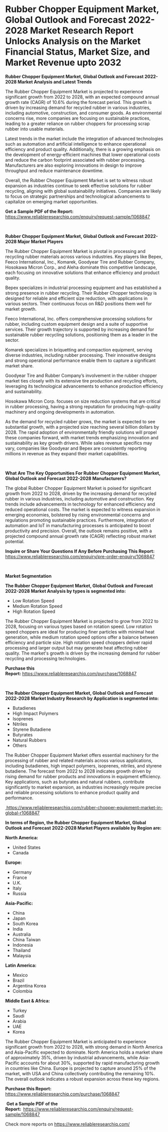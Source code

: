 <p><h1>Rubber Chopper Equipment Market, Global Outlook and Forecast 2022-2028 Market Research Report Unlocks Analysis on the Market Financial Status, Market Size, and Market Revenue upto 2032</h1></p><p><strong>Rubber Chopper Equipment Market, Global Outlook and Forecast 2022-2028 Market Analysis and Latest Trends</strong></p>
<p><p>The Rubber Chopper Equipment Market is projected to experience significant growth from 2022 to 2028, with an expected compound annual growth rate (CAGR) of 10.6% during the forecast period. This growth is driven by increasing demand for recycled rubber in various industries, including automotive, construction, and consumer goods. As environmental concerns rise, more companies are focusing on sustainable practices, leading to a greater reliance on rubber choppers for processing scrap rubber into usable materials.</p><p>Latest trends in the market include the integration of advanced technologies such as automation and artificial intelligence to enhance operational efficiency and product quality. Additionally, there is a growing emphasis on the development of energy-efficient machines that lower operational costs and reduce the carbon footprint associated with rubber processing. Manufacturers are also exploring innovations in design to improve throughput and reduce maintenance downtime.</p><p>Overall, the Rubber Chopper Equipment Market is set to witness robust expansion as industries continue to seek effective solutions for rubber recycling, aligning with global sustainability initiatives. Companies are likely to focus on strategic partnerships and technological advancements to capitalize on emerging market opportunities.</p></p>
<p><strong>Get a Sample PDF of the Report:&nbsp;</strong> <a href="https://www.reliableresearchiq.com/enquiry/request-sample/1068847?utm_campaign=3347&utm_medium=2&utm_source=Github&utm_content=ia&utm_term=21032025&utm_id=rubber-chopper-equipment-market-global-outlook-and-forecast-2022-2028">https://www.reliableresearchiq.com/enquiry/request-sample/1068847</a></p>
<p>&nbsp;</p>
<p><strong>Rubber Chopper Equipment Market, Global Outlook and Forecast 2022-2028 Major Market Players</strong></p>
<p><p>The Rubber Chopper Equipment Market is pivotal in processing and recycling rubber materials across various industries. Key players like Bepex, Feeco International, Inc., Komarek, Goodyear Tire and Rubber Company, Hosokawa Micron Corp., and Aleha dominate this competitive landscape, each focusing on innovative solutions that enhance efficiency and product quality.</p><p>Bepex specializes in industrial processing equipment and has established a strong presence in rubber recycling. Their Rubber Chopper technology is designed for reliable and efficient size reduction, with applications in various sectors. Their continuous focus on R&D positions them well for market growth.</p><p>Feeco International, Inc. offers comprehensive processing solutions for rubber, including custom equipment design and a suite of supportive services. Their growth trajectory is supported by increasing demand for sustainable rubber recycling solutions, positioning them as a leader in the sector.</p><p>Komarek specializes in briquetting and compaction equipment, serving diverse industries, including rubber processing. Their innovative designs and strong operational performance enable them to capture a significant market share.</p><p>Goodyear Tire and Rubber Company’s involvement in the rubber chopper market ties closely with its extensive tire production and recycling efforts, leveraging its technological advancements to enhance production efficiency and sustainability.</p><p>Hosokawa Micron Corp. focuses on size reduction systems that are critical in rubber processing, having a strong reputation for producing high-quality machinery and ongoing developments in automation.</p><p>As the demand for recycled rubber grows, the market is expected to see substantial growth, with a projected size reaching several billion dollars by 2028. The rapid adoption of environmentally friendly solutions will propel these companies forward, with market trends emphasizing innovation and sustainability as key growth drivers. While sales revenue specifics may vary, companies like Goodyear and Bepex are consistently reporting millions in revenue as they expand their market capabilities.</p></p>
<p>&nbsp;</p>
<p><strong>What Are The Key Opportunities For Rubber Chopper Equipment Market, Global Outlook and Forecast 2022-2028 Manufacturers?</strong></p>
<p><p>The global Rubber Chopper Equipment Market is poised for significant growth from 2022 to 2028, driven by the increasing demand for recycled rubber in various industries, including automotive and construction. Key trends include advancements in technology for enhanced efficiency and reduced operational costs. The market is expected to witness expansion in emerging economies, bolstered by rising environmental concerns and regulations promoting sustainable practices. Furthermore, integration of automation and IoT in manufacturing processes is anticipated to boost productivity and precision. Overall, the outlook remains positive, with a projected compound annual growth rate (CAGR) reflecting robust market potential.</p></p>
<p><strong>Inquire or Share Your Questions If Any Before Purchasing This Report:</strong> <a href="https://www.reliableresearchiq.com/enquiry/pre-order-enquiry/1068847?utm_campaign=3347&utm_medium=2&utm_source=Github&utm_content=ia&utm_term=21032025&utm_id=rubber-chopper-equipment-market-global-outlook-and-forecast-2022-2028">https://www.reliableresearchiq.com/enquiry/pre-order-enquiry/1068847</a></p>
<p>&nbsp;</p>
<p><strong>Market Segmentation</strong></p>
<p><strong>The Rubber Chopper Equipment Market, Global Outlook and Forecast 2022-2028 Market Analysis by types is segmented into:</strong></p>
<p><ul><li>Low Rotation Speed</li><li>Medium Rotation Speed</li><li>High Rotation Speed</li></ul></p>
<p><p>The Rubber Chopper Equipment Market is projected to grow from 2022 to 2028, focusing on various types based on rotation speed. Low rotation speed choppers are ideal for producing finer particles with minimal heat generation, while medium rotation speed options offer a balance between efficiency and particle size. High rotation speed choppers deliver rapid processing and larger output but may generate heat affecting rubber quality. The market's growth is driven by the increasing demand for rubber recycling and processing technologies.</p></p>
<p><strong>Purchase this Report:&nbsp;</strong><a href="https://www.reliableresearchiq.com/purchase/1068847?utm_campaign=3347&utm_medium=2&utm_source=Github&utm_content=ia&utm_term=21032025&utm_id=rubber-chopper-equipment-market-global-outlook-and-forecast-2022-2028">https://www.reliableresearchiq.com/purchase/1068847</a></p>
<p>&nbsp;</p>
<p><strong>The Rubber Chopper Equipment Market, Global Outlook and Forecast 2022-2028 Market Industry Research by Application is segmented into:</strong></p>
<p><ul><li>Butadienes</li><li>High Impact Polymers</li><li>Isoprenes</li><li>Nitriles</li><li>Styrene Butadiene</li><li>Butyrates</li><li>Natural Rubbers</li><li>Others</li></ul></p>
<p><p>The Rubber Chopper Equipment Market offers essential machinery for the processing of rubber and related materials across various applications, including butadienes, high impact polymers, isoprenes, nitriles, and styrene butadiene. The forecast from 2022 to 2028 indicates growth driven by rising demand for rubber products and innovations in equipment efficiency. Key applications, such as butyrates and natural rubbers, contribute significantly to market expansion, as industries increasingly require precise and reliable processing solutions to enhance product quality and performance.</p></p>
<p><a href="https://www.reliableresearchiq.com/rubber-chopper-equipment-market-in-global-r1068847?utm_campaign=3347&utm_medium=2&utm_source=Github&utm_content=ia&utm_term=21032025&utm_id=rubber-chopper-equipment-market-global-outlook-and-forecast-2022-2028">&nbsp;https://www.reliableresearchiq.com/rubber-chopper-equipment-market-in-global-r1068847</a></p>
<p><strong>In terms of Region, the Rubber Chopper Equipment Market, Global Outlook and Forecast 2022-2028 Market Players available by Region are:</strong></p>
<p>
    <p> <strong> North America: </strong>
        <ul>
            <li>United States</li>
            <li>Canada</li>
        </ul>
        </p> 
    <p> <strong> Europe: </strong>
        <ul>
            <li>Germany</li>
            <li>France</li>
            <li>U.K.</li>
            <li>Italy</li>
            <li>Russia</li>
        </ul>
        </p> 
    <p> <strong> Asia-Pacific: </strong>
        <ul>
            <li>China</li>
            <li>Japan</li>
            <li>South Korea</li>
            <li>India</li>
            <li>Australia</li>
            <li>China Taiwan</li>
            <li>Indonesia</li>
            <li>Thailand</li>
            <li>Malaysia</li>
        </ul>
        </p> 
    <p> <strong> Latin America: </strong>
        <ul>
            <li>Mexico</li>
            <li>Brazil</li>
            <li>Argentina Korea</li>
            <li>Colombia</li>
        </ul>
        </p> 
    <p> <strong> Middle East & Africa: </strong>
        <ul>
            <li>Turkey</li>
            <li>Saudi</li>
            <li>Arabia</li>
            <li>UAE</li>
            <li>Korea</li>
        </ul>
    </p>
    </p>
<p><p>The Rubber Chopper Equipment Market is anticipated to experience significant growth from 2022 to 2028, with strong demand in North America and Asia-Pacific expected to dominate. North America holds a market share of approximately 35%, driven by industrial advancements, while Asia-Pacific accounts for about 30%, supported by rapid manufacturing growth in countries like China. Europe is projected to capture around 25% of the market, with USA and China collectively contributing the remaining 10%. The overall outlook indicates a robust expansion across these key regions.</p></p>
<p><strong>Purchase this Report: </strong><a href="https://www.reliableresearchiq.com/purchase/1068847?utm_campaign=3347&utm_medium=2&utm_source=Github&utm_content=ia&utm_term=21032025&utm_id=rubber-chopper-equipment-market-global-outlook-and-forecast-2022-2028">https://www.reliableresearchiq.com/purchase/1068847</a></p>
<p>&nbsp;<strong>Get a Sample PDF of the Report:&nbsp;&nbsp;</strong><a href="https://www.reliableresearchiq.com/enquiry/request-sample/1068847?utm_campaign=3347&utm_medium=2&utm_source=Github&utm_content=ia&utm_term=21032025&utm_id=rubber-chopper-equipment-market-global-outlook-and-forecast-2022-2028">https://www.reliableresearchiq.com/enquiry/request-sample/1068847</a></p>
<p><strong></strong></p>
<p>Check more reports on <a href="https://www.reliableresearchiq.com/?utm_campaign=3347&utm_medium=2&utm_source=Github&utm_content=ia&utm_term=21032025&utm_id=rubber-chopper-equipment-market-global-outlook-and-forecast-2022-2028">https://www.reliableresearchiq.com/</a></p>
